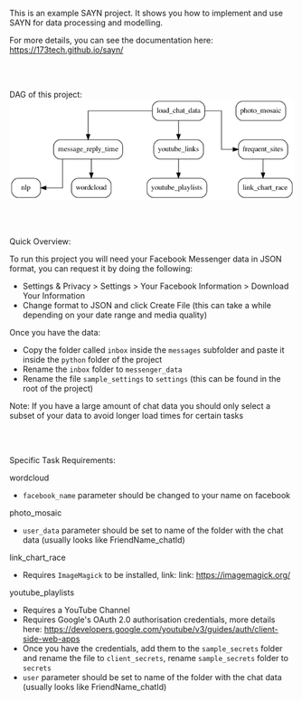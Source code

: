 This is an example SAYN project. It shows you how to implement and use SAYN for data processing and modelling.

For more details, you can see the documentation here: https://173tech.github.io/sayn/

<br>
<br>

DAG of this project:
![ETL](/dag.png)

<br>
<br>

Quick Overview:

To run this project you will need your Facebook Messenger data in JSON format, you can request it by doing the following:
- Settings & Privacy > Settings > Your Facebook Information > Download Your Information 
- Change format to JSON and click Create File (this can take a while depending on your date range and media quality)

Once you have the data:
- Copy the folder called `inbox` inside the `messages` subfolder and paste it inside the `python` folder of the project
- Rename the `inbox` folder to `messenger_data`
- Rename the file `sample_settings` to `settings` (this can be found in the root of the project)

Note: If you have a large amount of chat data you should only select a subset of your data to avoid longer load times for certain tasks

<br>
<br>

Specific Task Requirements:

wordcloud
- `facebook_name` parameter should be changed to your name on facebook

photo_mosaic
- `user_data` parameter should be set to name of the folder with the chat data (usually looks like FriendName_chatId)

link_chart_race
- Requires `ImageMagick` to be installed, link: link: https://imagemagick.org/

youtube_playlists
- Requires a YouTube Channel
- Requires Google's OAuth 2.0 authorisation credentials, more details here: https://developers.google.com/youtube/v3/guides/auth/client-side-web-apps
- Once you have the credentials, add them to the `sample_secrets` folder and rename the file to `client_secrets`, rename `sample_secrets` folder to `secrets`
- `user` parameter should be set to name of the folder with the chat data (usually looks like FriendName_chatId)
